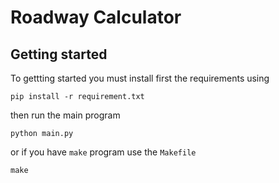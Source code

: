 # Roadway Calculator

## Getting started
To gettting started you must install first the requirements using

```
pip install -r requirement.txt
```

then run the main program

```
python main.py
```

or if you have `make` program use the `Makefile`

```
make
```

